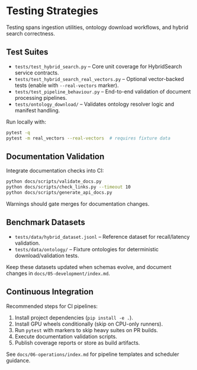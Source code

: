 # Testing Strategies

Testing spans ingestion utilities, ontology download workflows, and hybrid search correctness.

## Test Suites

- `tests/test_hybrid_search.py` – Core unit coverage for HybridSearch service contracts.
- `tests/test_hybrid_search_real_vectors.py` – Optional vector-backed tests (enable with `--real-vectors` marker).
- `tests/test_pipeline_behaviour.py` – End-to-end validation of document processing pipelines.
- `tests/ontology_download/` – Validates ontology resolver logic and manifest handling.

Run locally with:

```bash
pytest -q
pytest -m real_vectors --real-vectors  # requires fixture data
```

## Documentation Validation

Integrate documentation checks into CI:

```bash
python docs/scripts/validate_docs.py
python docs/scripts/check_links.py --timeout 10
python docs/scripts/generate_api_docs.py
```

Warnings should gate merges for documentation changes.

## Benchmark Datasets

- `tests/data/hybrid_dataset.jsonl` – Reference dataset for recall/latency validation.
- `tests/data/ontology/` – Fixture ontologies for deterministic download/validation tests.

Keep these datasets updated when schemas evolve, and document changes in `docs/05-development/index.md`.

## Continuous Integration

Recommended steps for CI pipelines:

1. Install project dependencies (`pip install -e .`).
2. Install GPU wheels conditionally (skip on CPU-only runners).
3. Run `pytest` with markers to skip heavy suites on PR builds.
4. Execute documentation validation scripts.
5. Publish coverage reports or store as build artifacts.

See `docs/06-operations/index.md` for pipeline templates and scheduler guidance.
